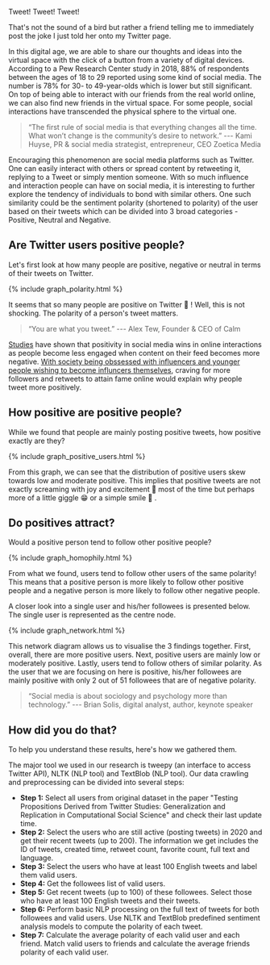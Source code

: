 Tweet! Tweet! Tweet!

That's not the sound of a bird but rather a friend telling me to immediately post the joke I just told her onto my Twitter page.

In this digital age, we are able to share our thoughts and ideas into the virtual space with the click of a button from a variety of digital devices. According to a Pew Research Center study in 2018, 88% of respondents between the ages of 18 to 29 reported using some kind of social media. The number is 78% for 30- to 49-year-olds which is lower but still significant. On top of being able to interact with our friends from the real world online, we can also find new friends in the virtual space. For some people, social interactions have transcended the physical sphere to the virtual one.

> “The first rule of social media is that everything changes all the time. What won’t change is the community’s desire to network.” --- Kami Huyse, PR & social media strategist, entrepreneur, CEO Zoetica Media

Encouraging this phenomenon are social media platforms such as Twitter. One can easily interact with others or spread content by retweeting it, replying to a Tweet or simply mention someone. With so much influence and interaction people can have on social media, it is interesting to further explore the tendency of individuals to bond with similar others. One such similarity could be the sentiment polarity (shortened to polarity) of the user based on their tweets which can be divided into 3 broad categories - Positive, Neutral and Negative.

## Are Twitter users positive people?

Let's first look at how many people are positive, negative or neutral in terms of their tweets on Twitter.

{% include graph_polarity.html %}

It seems that so many people are positive on Twitter 🥰 ! Well, this is not shocking. The polarity of a person's tweet matters.

> “You are what you tweet.” --- Alex Tew, Founder & CEO of Calm

[Studies](https://buffer.com/resources/positivity-social-media/) have shown that positivity in social media wins in online interactions as people become less engaged when content on their feed becomes more negative. [With society being obssessed with influencers and younger people wishing to become influncers themselves](https://www.bloomberg.com/news/articles/2019-11-05/becoming-an-influencer-embraced-by-86-of-young-americans), craving for more followers and retweets to attain fame online would explain why people tweet more positively.

## How positive are positive people?

While we found that people are mainly posting positive tweets, how positive exactly are they?

{% include graph_positive_users.html %}

From this graph, we can see that the distribution of positive users skew towards low and moderate positive. This implies that positive tweets are not exactly screaming with joy and excitement 🤣 most of the time but perhaps more of a little giggle 😁 or a simple smile 🙂 .

## Do positives attract?

Would a positive person tend to follow other positive people? 

{% include graph_homophily.html %}

From what we found, users tend to follow other users of the same polarity! This means that a positive person is more likely to follow other positive people and a negative person is more likely to follow other negative people.

A closer look into a single user and his/her followees is presented below. The single user is represented as the centre node.

{% include graph_network.html %}

This network diagram allows us to visualise the 3 findings together. First, overall, there are more positive users. Next, positive users are mainly low or moderately positive. Lastly, users tend to follow others of similar polarity. As the user that we are focusing on here is positive, his/her followees are mainly positive with only 2 out of 51 followees that are of negative polarity.

> “Social media is about sociology and psychology more than technology.” --- Brian Solis, digital analyst, author, keynote speaker

## How did you do that?

To help you understand these results, here's how we gathered them.

The major tool we used in our research is tweepy (an interface to access Twitter API), NLTK (NLP tool) and TextBlob (NLP tool). Our data crawling and preprocessing can be divided into several steps:

* **Step 1:** Select all users from original dataset in the paper "Testing Propositions Derived from Twitter Studies: Generalization and Replication in Computational Social Science"  and check their last update time.
* **Step 2:** Select the users who are still active (posting tweets) in 2020 and get their recent tweets (up to 200). The information we get includes the ID of tweets, created time, retweet count, favorite count, full text and language.
* **Step 3:** Select the users who have at least 100 English tweets and label them valid users.
* **Step 4:** Get the followees list of valid users.
* **Step 5:** Get recent tweets (up to 100) of these followees. Select those who have at least 100 English tweets and their tweets.
* **Step 6:** Perform basic NLP processing on the full text of tweets for both followees and valid users. Use NLTK and TextBlob predefined sentiment analysis models to compute the polarity of each tweet.
* **Step 7:** Calculate the average polarity of each valid user and each friend. Match valid users to friends and calculate the average friends polarity of each valid user.
